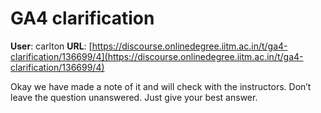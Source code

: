 # GA4 clarification

**User**: carlton
**URL**: [https://discourse.onlinedegree.iitm.ac.in/t/ga4-clarification/136699/4](https://discourse.onlinedegree.iitm.ac.in/t/ga4-clarification/136699/4)

Okay we have made a note of it and will check with the instructors. Don’t leave the question unanswered. Just give your best answer.
